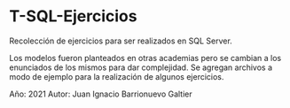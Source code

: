 # T-SQL-Ejercicios
Recolección de ejercicios para ser realizados en SQL Server.

Los modelos fueron planteados en otras academias pero se cambian a los enunciados de los mismos para dar complejidad.
Se agregan archivos a modo de ejemplo para la realización de algunos ejercicios.

Año: 2021
Autor: Juan Ignacio Barrionuevo Galtier
